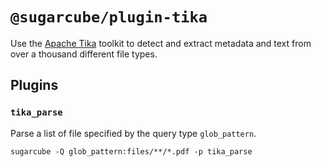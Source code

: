 # `@sugarcube/plugin-tika`

Use the [Apache Tika](https://tika.apache.org/) toolkit to detect and extract
metadata and text from over a thousand different file types.

## Plugins

### `tika_parse`

Parse a list of file specified by the query type `glob_pattern`.

```
sugarcube -Q glob_pattern:files/**/*.pdf -p tika_parse
```
